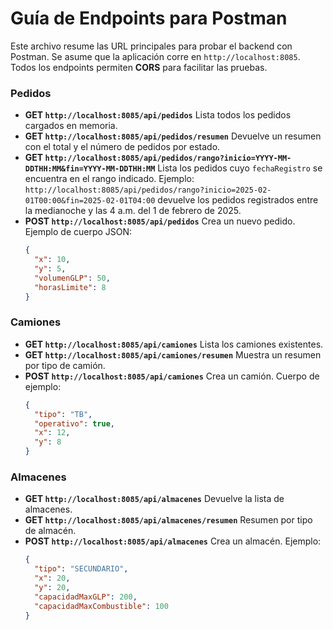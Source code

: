 # Guía de Endpoints para Postman

Este archivo resume las URL principales para probar el backend con Postman. Se
asume que la aplicación corre en `http://localhost:8085`. Todos los endpoints
permiten **CORS** para facilitar las pruebas.

### Pedidos
- **GET `http://localhost:8085/api/pedidos`**
  Lista todos los pedidos cargados en memoria.
- **GET `http://localhost:8085/api/pedidos/resumen`**
  Devuelve un resumen con el total y el número de pedidos por estado.
- **GET `http://localhost:8085/api/pedidos/rango?inicio=YYYY-MM-DDTHH:MM&fin=YYYY-MM-DDTHH:MM`**
  Lista los pedidos cuyo `fechaRegistro` se encuentra en el rango indicado.
  Ejemplo:
  `http://localhost:8085/api/pedidos/rango?inicio=2025-02-01T00:00&fin=2025-02-01T04:00`
  devuelve los pedidos registrados entre la medianoche y las 4&nbsp;a.m. del
  1&nbsp;de febrero de&nbsp;2025.
- **POST `http://localhost:8085/api/pedidos`**
  Crea un nuevo pedido. Ejemplo de cuerpo JSON:
  ```json
  {
    "x": 10,
    "y": 5,
    "volumenGLP": 50,
    "horasLimite": 8
  }
  ```

### Camiones
- **GET `http://localhost:8085/api/camiones`**
  Lista los camiones existentes.
- **GET `http://localhost:8085/api/camiones/resumen`**
  Muestra un resumen por tipo de camión.
- **POST `http://localhost:8085/api/camiones`**
  Crea un camión. Cuerpo de ejemplo:
  ```json
  {
    "tipo": "TB",
    "operativo": true,
    "x": 12,
    "y": 8
  }
  ```

### Almacenes
- **GET `http://localhost:8085/api/almacenes`**
  Devuelve la lista de almacenes.
- **GET `http://localhost:8085/api/almacenes/resumen`**
  Resumen por tipo de almacén.
- **POST `http://localhost:8085/api/almacenes`**
  Crea un almacén. Ejemplo:
  ```json
  {
    "tipo": "SECUNDARIO",
    "x": 20,
    "y": 20,
    "capacidadMaxGLP": 200,
    "capacidadMaxCombustible": 100
  }
  ```
